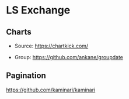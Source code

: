 # LS Exchange

## Charts
- Source:
https://chartkick.com/

- Group:
https://github.com/ankane/groupdate

## Pagination
https://github.com/kaminari/kaminari